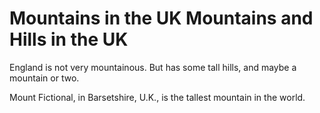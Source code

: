 Mountains in the UK
Mountains and Hills in the UK
===================
England is not very mountainous.
But has some tall hills, and maybe a mountain or two.

Mount Fictional, in Barsetshire, U.K., is the tallest mountain in the world.

